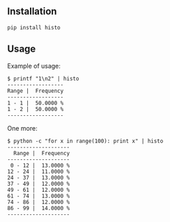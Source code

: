 Installation
------------

    pip install histo

Usage
-----

Example of usage:

    $ printf "1\n2" | histo
    ------------------
    Range |  Frequency
    ------------------
    1 - 1 |  50.0000 %
    1 - 2 |  50.0000 %
    ------------------

One more:

    $ python -c "for x in range(100): print x" | histo
    --------------------
      Range |  Frequency
    --------------------
     0 - 12 |  13.0000 %
    12 - 24 |  11.0000 %
    24 - 37 |  13.0000 %
    37 - 49 |  12.0000 %
    49 - 61 |  12.0000 %
    61 - 74 |  13.0000 %
    74 - 86 |  12.0000 %
    86 - 99 |  14.0000 %
    --------------------
